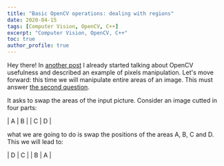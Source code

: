 ```yaml
---
title: "Basic OpenCV operations: dealing with regions"
date: 2020-04-15
tags: [Computer Vision, OpenCV, C++]
excerpt: "Computer Vision, OpenCV, C++"
toc: true
author_profile: true
---
```


Hey there! In [another post](https://mtxslv.github.io/opencv_basics/) I already started talking about OpenCV usefulness and described an example of pixels manipulation. Let's move forward: this time we will manipulate entire areas of an image. This must answer [the second question](https://agostinhobritojr.github.io/tutorial/pdi/#_exerc%C3%ADcios).

It asks to swap the areas of the input picture. Consider an image cutted in four parts:

| A | B |
| C | D | 

what we are going to do is swap the positions of the areas A, B, C and D. This we will lead to:

| D | C |
| B | A |
 
